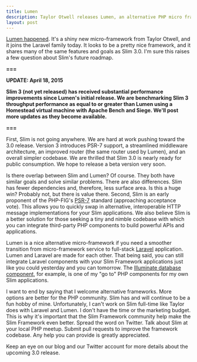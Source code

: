 ```yaml
---
title: Lumen
description: Taylor Otwell releases Lumen, an alternative PHP micro framework
layout: post
---
```


[Lumen happened](http://lumen.laravel.com/).  It's a shiny new micro-framework from Taylor Otwell, and it joins the Laravel family today. It looks to be a pretty nice framework, and it shares many of the same features and goals as Slim 3.0. I'm sure this raises a few question about Slim's future roadmap.

**===**

**UPDATE: April 18, 2015**

**Slim 3 (not yet released) has received substantial performance improvements since Lumen's initial release. We are benchmarking Slim 3 throughput performance as equal to or greater than Lumen using a Homestead virtual machine with Apache Bench and Siege. We'll post more updates as they become available.**

**===**

First, Slim is not going anywhere. We are hard at work pushing toward the 3.0 release. Version 3 introduces PSR-7 support, a streamlined middleware architecture, an improved router (the same router used by Lumen), and an overall simpler codebase. We are thrilled that Slim 3.0 is nearly ready for public consumption. We hope to release a beta version very soon.

Is there overlap between Slim and Lumen? Of course. They both have similar goals and solve similar problems. There are also differences. Slim has fewer dependencies and, therefore, less surface area. Is this a huge win? Probably not, but there is value there. Second, Slim is an early proponent of the PHP-FIG's [PSR-7](https://github.com/php-fig/fig-standards/blob/master/proposed/http-message.md) standard (approaching acceptance vote). This allows you to quickly swap in alternative, interoperable HTTP message implementations for your Slim applications. We also believe Slim is a better solution for those seeking a tiny and nimble codebase with which you can integrate third-party PHP components to build powerful APIs and applications.

Lumen is a nice alternative micro-framework if you need a smoother transition from micro-framework service to full-stack [Laravel](http://laravel.com/) application. Lumen and Laravel are made for each other. That being said, you can still integrate Laravel components with your Slim Framework applications just like you could yesterday and you can tomorrow. The [Illuminate database component](https://github.com/illuminate/database), for example, is one of my "go to" PHP components for my own Slim applications.

I want to end by saying that I welcome alternative frameworks. More options are better for the PHP community. Slim has and will continue to be a fun hobby of mine. Unfortunately, I can't work on Slim full-time like Taylor does with Laravel and Lumen. I don't have the time or the marketing budget. This is why it's important that the Slim Framework community help make the Slim Framework even better. Spread the word on Twitter. Talk about Slim at your local PHP meetup. Submit pull requests to improve the framework codebase. Any help you can provide is greatly appreciated.

Keep an eye on our blog and our Twitter account for more details about the upcoming 3.0 release.
